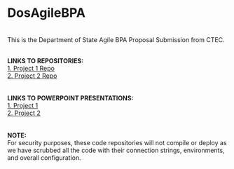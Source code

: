 # DosAgileBPA
<br /> This is the Department of State Agile BPA Proposal Submission from CTEC.

<br /><b>LINKS TO REPOSITORIES:</b>
<br />
<a href="https://github.com/sbedens/DosAgileBPA---Project-1">1.  Project 1 Repo</a>
<br /><a href="https://github.com/uuddinctec/DosAgileBPA---Project-2">2. Project 2 Repo </a> 
<br />
<br />
<br /><b>LINKS TO POWERPOINT PRESENTATIONS:</b>
<br /><a href="https://github.com/sbedens/DosAgileBPA---Project-1/blob/master/CTEC%20OPM%20Project%201%20Artifact%20(1).pdf">1. Project 1 </a>
<br /><a href="https://github.com/uuddinctec/DosAgileBPA---Project-2/blob/master/CTEC-CBP-PP2-supporting-artifacts_0921submission.pdf"> 2. Project 2 </a>
<br />
<br />
<br /><b>NOTE:</b>
<br />
For security purposes, these code repositories will not compile or deploy as we have scrubbed all the code with their connection strings, environments, and overall configuration.

